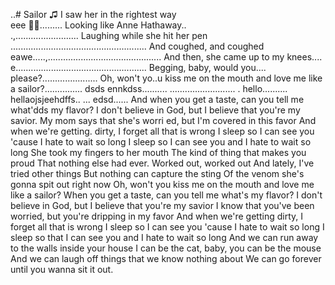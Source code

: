 ..# Sailor
♫ 
I saw her in the rightest way <br>  eee
🎵🎶.........
Looking like Anne Hathaway.. <br>.,.........................
Laughing while she hit her pen <br>......................................................
And coughed, and coughed <br>eawe.....,.............................................
And then, she came up to my knees.... <br>e....................................................
Begging, baby, would you.... please?......................
Oh, won't yo..u kiss me on the mouth and love me like a sailor?...............
dsds ennkdss..........
..........................
.
hello..........
hellaojsjeehdffs..
...
edsd......
 And when you get a taste, can you tell me what'dds my flavor?
I don't believe in God, but I believe that you're my savior.
My mom says that she's worri ed, but I'm covered in this favor
And when we're getting. dirty, I forget all that is wrong
I sleep so I can see you 'cause I hate to wait so long
I sleep so I can see you and I hate to wait so long
She took my fingers to her mouth
The kind of thing that makes you proud
That nothing else had ever.
Worked out, worked out
And lately, I've tried other things
But nothing can capture the sting
Of the venom she's gonna spit out right now
Oh, won't you kiss me on the mouth and love me like a sailor?
When you get a taste, can you tell me what's my flavor?
I don't believe in God, but I believe that you're my savior
I know that you've been worried, but you're dripping in my favor
And when we're getting dirty, I forget all that is wrong
I sleep so I can see you 'cause I hate to wait so long
I sleep so that I can see you and I hate to wait so long
And we can run away to the walls inside your house
I can be the cat, baby, you can be the mouse
And we can laugh off things that we know nothing about
We can go forever until you wanna sit it out.
<!--
geeznsns


